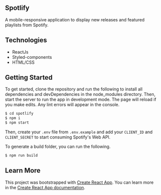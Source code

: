 ## Spotlify

A mobile-responsive application to display new releases and featured playlists from Spotify.

## Technologies

- ReactJs
- Styled-components
- HTML/CSS

## Getting Started

To get started, clone the repository and run the following to install all dependencies and devDependencies in the node_modules directory. Then, start the server to run the app in development mode. The page will reload if you make edits. Any lint errors will appear in the console.

```bash
$ cd spotlify
$ npm i
$ npm start
```

Then, create your `.env` file from `.env.example` and add your `CLIENT_ID` and `CLIENT_SECRET` to start consuming Spotify's Web API.

To generate a build folder, you can run the following.

```bash
$ npm run build
```

## Learn More

This project was bootstrapped with [Create React App](https://github.com/facebook/create-react-app).
You can learn more in the [Create React App documentation](https://facebook.github.io/create-react-app/docs/getting-started).
